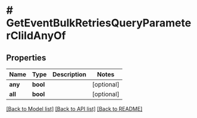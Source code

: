 # # GetEventBulkRetriesQueryParameterCliIdAnyOf

## Properties

Name | Type | Description | Notes
------------ | ------------- | ------------- | -------------
**any** | **bool** |  | [optional]
**all** | **bool** |  | [optional]

[[Back to Model list]](../../README.md#models) [[Back to API list]](../../README.md#endpoints) [[Back to README]](../../README.md)
